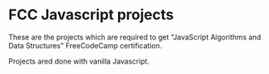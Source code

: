 # FCC Javascript projects
These are the projects which are required to get "JavaScript Algorithms and Data Structures" FreeCodeCamp certification.

Projects ared done with vanilla Javascript. 

